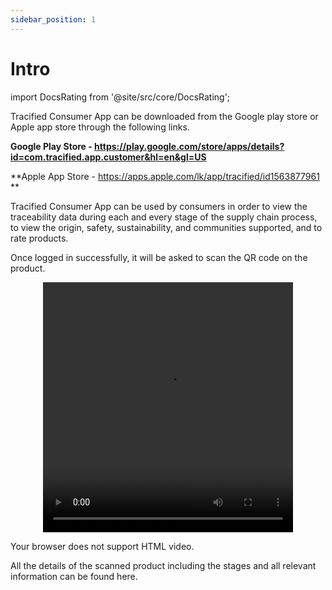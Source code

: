 ```yaml
---
sidebar_position: 1
---
```


# Intro

import DocsRating from '@site/src/core/DocsRating';

Tracified Consumer App can be downloaded from the Google play store or Apple app store through the following links.

**Google Play Store - https://play.google.com/store/apps/details?id=com.tracified.app.customer&hl=en&gl=US**

**Apple App Store - https://apps.apple.com/lk/app/tracified/id1563877961 **

Tracified Consumer App can be used by consumers in order to view the traceability data during each and every stage of the supply chain process, to view the origin, safety, sustainability, and communities supported, and to rate products.

Once logged in successfully, it will be asked to scan the QR code on the product.

<p align="center">
<video width="400" controls height="400" >
  <source src="../../../videos/consumer_intro.mp4" type="video/mp4"/>
  
  Your browser does not support HTML video.
</video>

</p>

All the details of the scanned product including the stages and all relevant information can be found here.










<DocsRating pageName="certificates"/>
